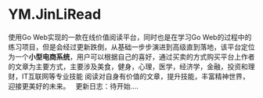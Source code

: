 # YM.JinLiRead
  使用Go Web实现的一款在线价值阅读平台，同时也是在学习Go Web的过程中的练习项目，但是会经过更新跌倒，从基础一步步演进到高级直到落地，该平台定位为一个**小型电商系统**，用户可以根据自己的喜好，通过买卖的方式购买平台上作者的文章为主要方式，主要涉及美食，健身，心理，医学，经济学，金融，投资和理财，IT互联网等专业技能
  阅读对自身有价值的文章，提升技能，丰富精神世界，迎接更美好的未来。
  
更新日志：待开始....

  
